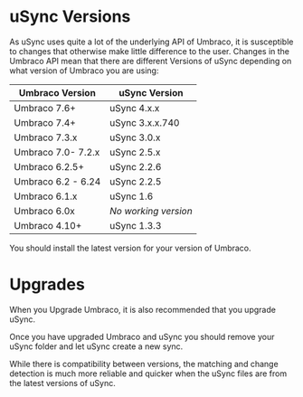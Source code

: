 # uSync Versions

As uSync uses quite a lot of the underlying API of Umbraco, it is susceptible to changes
that otherwise make little difference to the user. Changes in the Umbraco API mean that there are different Versions of uSync depending on what version of Umbraco you are using:  

| Umbraco Version    | uSync Version         
|--------------------|----------------------
| Umbraco 7.6+       | uSync 4.x.x 
| Umbraco 7.4+       | uSync 3.x.x.740      
| Umbraco 7.3.x      | uSync 3.0.x
| Umbraco 7.0- 7.2.x | uSync 2.5.x
| Umbraco 6.2.5+     | uSync 2.2.6
| Umbraco 6.2 - 6.24 | uSync 2.2.5
| Umbraco 6.1.x      | uSync 1.6
| Umbraco 6.0x       | *No working version*
| Umbraco 4.10+      | uSync 1.3.3 

You should install the latest version for your version of Umbraco.

# Upgrades 
When you Upgrade Umbraco, it is also recommended that you upgrade uSync. 

Once you have upgraded Umbraco and uSync you should remove your uSync 
folder and let uSync create a new sync. 

While there is compatibility between versions, the matching and change 
detection is much more reliable and quicker when the uSync files are 
from the latest versions of uSync. 
